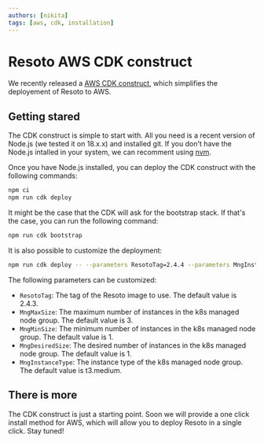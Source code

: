 ```yaml
---
authors: [nikita]
tags: [aws, cdk, installation]
---
```


# Resoto AWS CDK construct

We recently released a [AWS CDK construct](https://eu-central-1.console.aws.amazon.com/cloudformation/home?region=eu-central-1#/stacks/create/review?templateURL=https://resoto-cdk.s3.eu-central-1.amazonaws.com/Resoto_EKS.template&stackName=ResotoEKS), which simplifies the deployement of Resoto to AWS.

## Getting stared

The CDK construct is simple to start with. All you need is a recent version of Node.js (we tested it on 18.x.x) and installed git. If you don't have the Node.js intalled in your system, we can recomment using [nvm](https://github.com/nvm-sh/nvm).

Once you have Node.js installed, you can deploy the CDK construct with the following commands:

```bash
npm ci
npm run cdk deploy
```

It might be the case that the CDK will ask for the bootstrap stack. If that's the case, you can run the following command:

```bash
npm run cdk bootstrap
```

It is also possible to customize the deployment:

```bash
npm run cdk deploy -- --parameters ResotoTag=2.4.4 --parameters MngInstanceType=t3.large
```

The following parameters can be customized:

- `ResotoTag`: The tag of the Resoto image to use. The default value is 2.4.3.
- `MngMaxSize`: The maximum number of instances in the k8s managed node group. The default value is 3.
- `MngMinSize`: The minimum number of instances in the k8s managed node group. The default value is 1.
- `MngDesiredSize`: The desired number of instances in the k8s managed node group. The default value is 1.
- `MngInstanceType`: The instance type of the k8s managed node group. The default value is t3.medium.

## There is more

The CDK construct is just a starting point. Soon we will provide a one click install method for AWS, which will allow you to deploy Resoto in a single click. Stay tuned!
